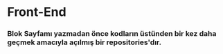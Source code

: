 # <h1>Front-End</h1>
<h3> Blok Sayfamı yazmadan önce kodların üstünden bir kez daha geçmek amacıyla açılmış bir repositories'dır.</h3>



